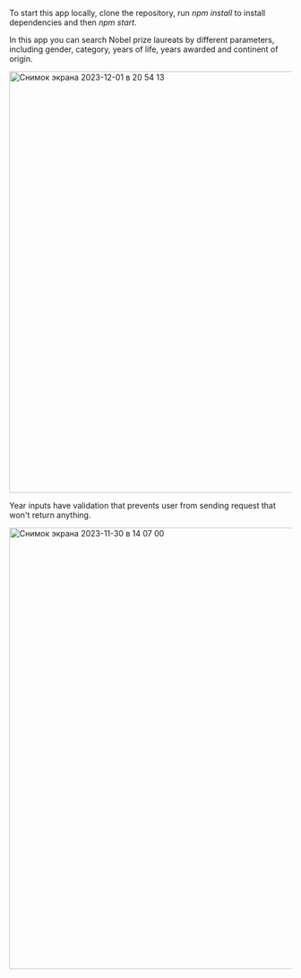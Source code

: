 To start this app locally, clone the repository, run <i>npm install</i> to install dependencies and then <i>npm start</i>.


In this app you can search Nobel prize laureats by different parameters, including gender, category, years of life, years awarded and continent of origin.


<img width="753" alt="Снимок экрана 2023-12-01 в 20 54 13" src="https://github.com/chernyaevaia/nobelprize-app/assets/89077026/9e4727fb-defa-48e7-ad5e-3c121cb8ad16">


Year inputs have validation that prevents user from sending request that won't return anything.


<img width="789" alt="Снимок экрана 2023-11-30 в 14 07 00" src="https://github.com/chernyaevaia/nobelprize-app/assets/89077026/e4d239aa-e03c-4f48-8f14-b10e7fed0e68">
